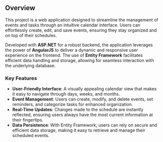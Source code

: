 ## Overview

This project is a web application designed to streamline the management of events and tasks through an intuitive calendar interface. Users can effortlessly create, edit, and save events, ensuring they stay organized and on top of their schedules.

Developed with **ASP.NET** for a robust backend, the application leverages the power of **AngularJS** to deliver a dynamic and responsive user experience on the frontend. The use of **Entity Framework** facilitates efficient data handling and storage, allowing for seamless interaction with the underlying database.

### Key Features
- **User-Friendly Interface**: A visually appealing calendar view that makes it easy to navigate through days, weeks, and months.
- **Event Management**: Users can create, modify, and delete events, set reminders, and categorize tasks for enhanced organization.
- **Real-Time Updates**: Changes made to the schedule are instantly reflected, ensuring users always have the most current information at their fingertips.
- **Data Persistence**: With Entity Framework, users can rely on secure and efficient data storage, making it easy to retrieve and manage their scheduled events.
